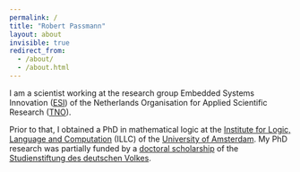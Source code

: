 ```yaml
---
permalink: /
title: "Robert Passmann"
layout: about
invisible: true
redirect_from: 
  - /about/
  - /about.html
---
```


I am a scientist working at the research group Embedded Systems Innovation ([ESI](https://esi.nl)) of the Netherlands Organisation for Applied Scientific Research ([TNO](https://tno.nl)).

Prior to that, I obtained a PhD in mathematical logic at the [Institute for Logic, Language and Computation](http://www.illc.uva.nl) (ILLC) of the [University of Amsterdam](http://www.uva.nl/). My PhD research was partially funded by a [doctoral scholarship](https://www.studienstiftung.de/en/promotion/) of the [Studienstiftung des deutschen Volkes](https://www.studienstiftung.de). 
